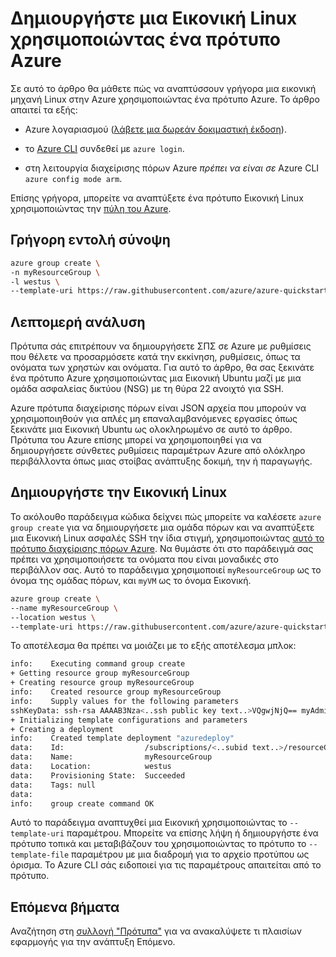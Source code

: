 <properties
    pageTitle="Δημιουργήστε μια Εικονική Linux χρησιμοποιώντας ένα πρότυπο Azure | Microsoft Azure"
    description="Δημιουργήστε μια Εικονική Linux Azure χρησιμοποιώντας ένα πρότυπο από διαχειριστή πόρων Azure."
    services="virtual-machines-linux"
    documentationCenter=""
    authors="vlivech"
    manager="timlt"
    editor=""
    tags="azure-service-management,azure-resource-manager" />

<tags
    ms.service="virtual-machines-linux"
    ms.workload="infrastructure-services"
    ms.tgt_pltfrm="vm-linux"
    ms.devlang="na"
    ms.topic="hero-article"
    ms.date="10/24/2016"
    ms.author="v-livech"/>

# <a name="create-a-linux-vm-using-an-azure-template"></a>Δημιουργήστε μια Εικονική Linux χρησιμοποιώντας ένα πρότυπο Azure

Σε αυτό το άρθρο θα μάθετε πώς να αναπτύσσουν γρήγορα μια εικονική μηχανή Linux στην Azure χρησιμοποιώντας ένα πρότυπο Azure.  Το άρθρο απαιτεί τα εξής:

- Azure λογαριασμού ([λάβετε μια δωρεάν δοκιμαστική έκδοση](https://azure.microsoft.com/pricing/free-trial/)).

- το [Azure CLI](../xplat-cli-install.md) συνδεθεί με `azure login`.

- στη λειτουργία διαχείρισης πόρων Azure _πρέπει να είναι σε_ Azure CLI `azure config mode arm`.

Επίσης γρήγορα, μπορείτε να αναπτύξετε ένα πρότυπο Εικονική Linux χρησιμοποιώντας την [πύλη του Azure](virtual-machines-linux-quick-create-portal.md).

## <a name="quick-command-summary"></a>Γρήγορη εντολή σύνοψη

```bash
azure group create \
-n myResourceGroup \
-l westus \
--template-uri https://raw.githubusercontent.com/azure/azure-quickstart-templates/master/101-vm-sshkey/azuredeploy.json
```

## <a name="detailed-walkthrough"></a>Λεπτομερή ανάλυση

Πρότυπα σάς επιτρέπουν να δημιουργήσετε ΣΠΣ σε Azure με ρυθμίσεις που θέλετε να προσαρμόσετε κατά την εκκίνηση, ρυθμίσεις, όπως τα ονόματα των χρηστών και ονόματα. Για αυτό το άρθρο, θα σας ξεκινάτε ένα πρότυπο Azure χρησιμοποιώντας μια Εικονική Ubuntu μαζί με μια ομάδα ασφαλείας δικτύου (NSG) με τη θύρα 22 ανοιχτό για SSH.

Azure πρότυπα διαχείρισης πόρων είναι JSON αρχεία που μπορούν να χρησιμοποιηθούν για απλές μη επαναλαμβανόμενες εργασίες όπως ξεκινάτε μια Εικονική Ubuntu ως ολοκληρωμένο σε αυτό το άρθρο.  Πρότυπα του Azure επίσης μπορεί να χρησιμοποιηθεί για να δημιουργήσετε σύνθετες ρυθμίσεις παραμέτρων Azure από ολόκληρο περιβάλλοντα όπως μιας στοίβας ανάπτυξης δοκιμή, την ή παραγωγής.

## <a name="create-the-linux-vm"></a>Δημιουργήστε την Εικονική Linux

Το ακόλουθο παράδειγμα κώδικα δείχνει πώς μπορείτε να καλέσετε `azure group create` για να δημιουργήσετε μια ομάδα πόρων και να αναπτύξετε μια Εικονική Linux ασφαλές SSH την ίδια στιγμή, χρησιμοποιώντας [αυτό το πρότυπο διαχείρισης πόρων Azure](https://raw.githubusercontent.com/Azure/azure-quickstart-templates/master/101-vm-sshkey/azuredeploy.json). Να θυμάστε ότι στο παράδειγμά σας πρέπει να χρησιμοποιήσετε τα ονόματα που είναι μοναδικές στο περιβάλλον σας. Αυτό το παράδειγμα χρησιμοποιεί `myResourceGroup` ως το όνομα της ομάδας πόρων, και `myVM` ως το όνομα Εικονική.

```bash
azure group create \
--name myResourceGroup \
--location westus \
--template-uri https://raw.githubusercontent.com/azure/azure-quickstart-templates/master/101-vm-sshkey/azuredeploy.json
```

Το αποτέλεσμα θα πρέπει να μοιάζει με το εξής αποτέλεσμα μπλοκ:

```bash
info:    Executing command group create
+ Getting resource group myResourceGroup
+ Creating resource group myResourceGroup
info:    Created resource group myResourceGroup
info:    Supply values for the following parameters
sshKeyData: ssh-rsa AAAAB3Nza<..ssh public key text..>VQgwjNjQ== myAdminUser@myVM
+ Initializing template configurations and parameters
+ Creating a deployment
info:    Created template deployment "azuredeploy"
data:    Id:                  /subscriptions/<..subid text..>/resourceGroups/myResourceGroup
data:    Name:                myResourceGroup
data:    Location:            westus
data:    Provisioning State:  Succeeded
data:    Tags: null
data:
info:    group create command OK
```

Αυτό το παράδειγμα αναπτυχθεί μια Εικονική χρησιμοποιώντας το `--template-uri` παραμέτρου.  Μπορείτε να επίσης λήψη ή δημιουργήστε ένα πρότυπο τοπικά και μεταβιβάζουν του χρησιμοποιώντας το πρότυπο το `--template-file` παραμέτρου με μια διαδρομή για το αρχείο προτύπου ως όρισμα. Το Azure CLI σάς ειδοποιεί για τις παραμέτρους απαιτείται από το πρότυπο.

## <a name="next-steps"></a>Επόμενα βήματα

Αναζήτηση στη [συλλογή "Πρότυπα"](https://azure.microsoft.com/documentation/templates/) για να ανακαλύψετε τι πλαισίων εφαρμογής για την ανάπτυξη Επόμενο.
